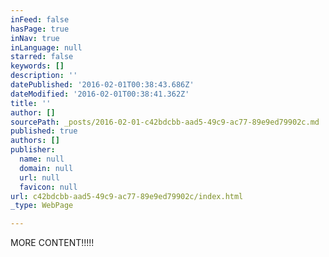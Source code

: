 ```yaml
---
inFeed: false
hasPage: true
inNav: true
inLanguage: null
starred: false
keywords: []
description: ''
datePublished: '2016-02-01T00:38:43.686Z'
dateModified: '2016-02-01T00:38:41.362Z'
title: ''
author: []
sourcePath: _posts/2016-02-01-c42bdcbb-aad5-49c9-ac77-89e9ed79902c.md
published: true
authors: []
publisher:
  name: null
  domain: null
  url: null
  favicon: null
url: c42bdcbb-aad5-49c9-ac77-89e9ed79902c/index.html
_type: WebPage

---
```

MORE CONTENT!!!!!